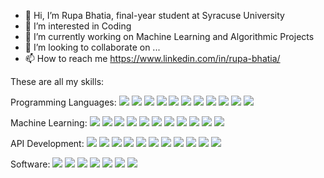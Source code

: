 - 👋 Hi, I’m Rupa Bhatia, final-year student at Syracuse University
- 👀 I’m interested in Coding
- 🌱 I’m currently working on Machine Learning and Algorithmic Projects
- 💞️ I’m looking to collaborate on ...
- 📫 How to reach me https://www.linkedin.com/in/rupa-bhatia/

These are all my skills: 

Programming Languages:
![](https://img.shields.io/badge/<PYTHON>-informational?style=flat&logo=<LOGO_NAME>&logoColor=white&color=ffbcdd)
![](https://img.shields.io/badge/<C>-informational?style=flat&logo=<LOGO_NAME>&logoColor=white&color=bdffa6)
![](https://img.shields.io/badge/<C++>-informational?style=flat&logo=<LOGO_NAME>&logoColor=white&color=741b47)
![](https://img.shields.io/badge/<JAVA>-informational?style=flat&logo=<LOGO_NAME>&logoColor=white&color=001828)
![](https://img.shields.io/badge/<PHP>-informational?style=flat&logo=<LOGO_NAME>&logoColor=white&color=ffc000)
![](https://img.shields.io/badge/<HTML>-informational?style=flat&logo=<LOGO_NAME>&logoColor=white&color=2986cc)
![](https://img.shields.io/badge/<CSS>-informational?style=flat&logo=<LOGO_NAME>&logoColor=white&color=ff65bf)
![](https://img.shields.io/badge/<JAVASCRIPT>-informational?style=flat&logo=<LOGO_NAME>&logoColor=white&color=f44336)
![](https://img.shields.io/badge/<Kotlin>-informational?style=flat&logo=<LOGO_NAME>&logoColor=white&color=ffe599)
![](https://img.shields.io/badge/<REACTJS>-informational?style=flat&logo=<LOGO_NAME>&logoColor=white&color=ffe599)
![](https://img.shields.io/badge/<NodeJS>-informational?style=flat&logo=<LOGO_NAME>&logoColor=white&color=ffe599)



Machine Learning:
![](https://img.shields.io/badge/<Tensorflow>-informational?style=flat&logo=<LOGO_NAME>&logoColor=white&color=8fce00)
![](https://img.shields.io/badge/<PyTorch>-informational?style=flat&logo=<LOGO_NAME>&logoColor=white&color=1f425f)
![](https://img.shields.io/badge/<scikit-learn>-informational?style=flat&logo=<LOGO_NAME>&logoColor=white&color=ff69b4)
![](https://img.shields.io/badge/<Keras>-informational?style=flat&logo=<LOGO_NAME>&logoColor=white&color=blue)
![](https://img.shields.io/badge/<spaCy>-informational?style=flat&logo=<LOGO_NAME>&logoColor=white&color=orange)
![](https://img.shields.io/badge/<ChatterBot>-informational?style=flat&logo=<LOGO_NAME>&logoColor=white&color=success)
![](https://img.shields.io/badge/<Numpy>-informational?style=flat&logo=<LOGO_NAME>&logoColor=white&color=yellow)
![](https://img.shields.io/badge/<Pandas>-informational?style=flat&logo=<LOGO_NAME>&logoColor=white&color=ff8000)
![](https://img.shields.io/badge/<Matplotlib>-informational?style=flat&logo=<LOGO_NAME>&logoColor=white&color=ff3333)
![](https://img.shields.io/badge/<OpenCV>-informational?style=flat&logo=<LOGO_NAME>&logoColor=white&color=4CAF50)
![](https://img.shields.io/badge/<Streamlit>-informational?style=flat&logo=<LOGO_NAME>&logoColor=white&color=9cf)


API Development:
![](https://img.shields.io/badge/<MYSQL>-informational?style=flat&logo=<LOGO_NAME>&logoColor=white&color=8fce00)
![](https://img.shields.io/badge/<NLP>-informational?style=flat&logo=<LOGO_NAME>&logoColor=white&color=8fce00)
![](https://img.shields.io/badge/<NLTK>-informational?style=flat&logo=<LOGO_NAME>&logoColor=white&color=8fce00)
![](https://img.shields.io/badge/<AWS>-informational?style=flat&logo=<LOGO_NAME>&logoColor=white&color=8fce00)
![](https://img.shields.io/badge/<Firebase>-informational?style=flat&logo=<LOGO_NAME>&logoColor=white&color=8fce00)
![](https://img.shields.io/badge/<Tkinter>-informational?style=flat&logo=<LOGO_NAME>&logoColor=white&color=8fce00)
![](https://img.shields.io/badge/<BOOTSTRAP>-informational?style=flat&logo=<LOGO_NAME>&logoColor=white&color=741b47)
![](https://img.shields.io/badge/<MongoDB>-informational?style=flat&logo=<LOGO_NAME>&logoColor=white&color=741b47)
![](https://img.shields.io/badge/<SQLite>-informational?style=flat&logo=<LOGO_NAME>&logoColor=white&color=741b47)
![](https://img.shields.io/badge/<Flask>-informational?style=flat&logo=<LOGO_NAME>&logoColor=white&color=741b47)
![](https://img.shields.io/badge/<Django>-informational?style=flat&logo=<LOGO_NAME>&logoColor=white&color=741b47)


Software:
![](https://img.shields.io/badge/<SQL-Server-Management-Studio>-informational?style=flat&logo=<LOGO_NAME>&logoColor=white&color=6b4c1b)
![](https://img.shields.io/badge/<Microsoft-Azure>-informational?style=flat&logo=<LOGO_NAME>&logoColor=white&color=8fce00)
![](https://img.shields.io/badge/<Git>-informational?style=flat&logo=<LOGO_NAME>&logoColor=white&color=9fc5e8)
![](https://img.shields.io/badge/<WordPress>-informational?style=flat&logo=<LOGO_NAME>&logoColor=white&color=ea9999)
![](https://img.shields.io/badge/<Shopify>-informational?style=flat&logo=<LOGO_NAME>&logoColor=white&color=ea9999)
![](https://img.shields.io/badge/<Tableau>-informational?style=flat&logo=<LOGO_NAME>&logoColor=white&color=ea9999)
![](https://img.shields.io/badge/<PowerBi>-informational?style=flat&logo=<LOGO_NAME>&logoColor=white&color=ea9999)

 
